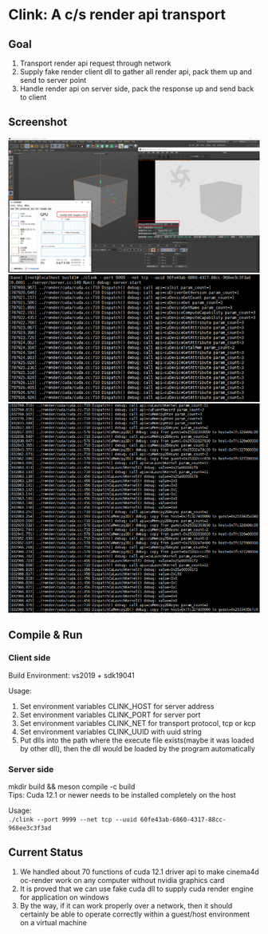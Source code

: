 # Clink: A c/s render api transport

## Goal
1. Transport render api request through network
2. Supply fake render client dll to gather all render api, pack them up and send to server point
3. Handle render api on server side, pack the response up and send back to client

## Screenshot
<img src="./docs/client.png" width="960">
<img src="./docs/server-2.png" width="960">
<img src="./docs/server-1.png" width="960">

## Compile & Run

### Client side
Build Environment: vs2019 + sdk19041

Usage:
1. Set environment variables CLINK_HOST for server address
2. Set environment variables CLINK_PORT for server port
3. Set environment variables CLINK_NET for transport protocol, tcp or kcp
4. Set environment variables CLINK_UUID with uuid string
5. Put dlls into the path where the execute file exists(maybe it was loaded by other dll), then the dll would be loaded by the program automatically

### Server side
mkdir build && meson compile -c build<br>
Tips: Cuda 12.1 or newer needs to be installed completely on the host

Usage:<br>
`./clink --port 9999 --net tcp --uuid 60fe43ab-6860-4317-88cc-968ee3c3f3ad`

## Current Status
1. We handled about 70 functions of cuda 12.1 driver api to make cinema4d oc-render work on any computer without nvidia graphics card
2. It is proved that we can use fake cuda dll to supply cuda render engine for application on windows
3. By the way, if it can work properly over a network, then it should certainly be able to operate correctly within a guest/host environment on a virtual machine
